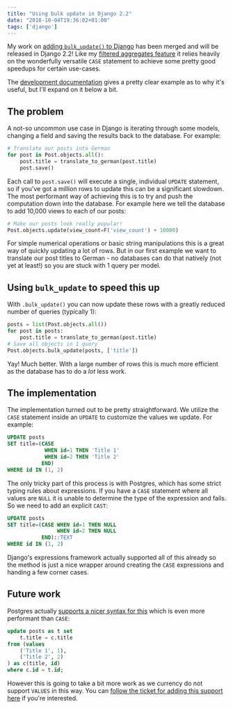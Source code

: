 ```yaml
---
title: "Using bulk update in Django 2.2"
date: "2018-10-04T19:36:02+01:00"
tags: ['django']
---
```


My work on [adding `bulk_update()` to Django](https://github.com/django/django/pull/9606) has
been merged and will be released in Django 2.2! Like my [filtered aggregates feature](/filtered-aggregates-lands-in-django-2.0/) 
it relies heavily on the wonderfully versatile `CASE` statement to achieve some pretty good speedups for certain use-cases.

The [development documentation](https://docs.djangoproject.com/en/dev/ref/models/querysets/#bulk-update) 
gives a pretty clear example as to why it's useful, but I'll expand on it below a bit.

## The problem

A not-so uncommon use case in Django is iterating through some models, changing a field and saving the results back to 
the database. For example:

```python
# Translate our posts into German
for post in Post.objects.all():
    post.title = translate_to_german(post.title)
    post.save()
```

Each call to `post.save()` will execute a single, individual `UPDATE` statement, so if you've got a million rows to update 
this can be a significant slowdown. The most performant way of achieving this is to try and push the computation down into
the database. For example here we tell the database to add 10,000 views to each of our posts:

```python
# Make our posts look really popular!
Post.objects.update(view_count=F('view_count') + 10000)
```

For simple numerical operations or basic string manipulations this is a great way of quickly updating a lot of rows. But 
in our first example we want to translate our post titles to German - no databases can do that natively (not yet at least!)
so you are stuck with 1 query per model.

## Using `bulk_update` to speed this up

With `.bulk_update()` you can now update these rows with a greatly reduced number of queries (typically 1):

```python
posts = list(Post.objects.all())
for post in posts:
    post.title = translate_to_german(post.title)
# Save all objects in 1 query
Post.objects.bulk_update(posts, ['title'])
```

Yay! Much better. With a large number of rows this is much more efficient as the database has to do a *lot* less work.

## The implementation

The implementation turned out to be pretty straightforward. We utilize the `CASE` statement inside an `UPDATE` to customize 
the values we update. For example:

```sql
UPDATE posts
SET title=(CASE
            WHEN id=1 THEN 'Title 1'
            WHEN id=2 THEN 'Title 2'
           END)
WHERE id IN (1, 2)
```

The only tricky part of this process is with Postgres, which has some strict typing rules about expressions. If you have 
a `CASE` statement where all values are `NULL` it is unable to determine the type of the expression and fails. So we 
need to add an explicit `CAST`:

```sql
UPDATE posts
SET title=(CASE WHEN id=1 THEN NULL
                WHEN id=2 THEN NULL
           END)::TEXT
WHERE id IN (1, 2)
```

Django's expressions framework actually supported all of this already so the method is just a nice wrapper around 
creating the `CASE` expressions and handing a few corner cases.

## Future work

Postgres actually [supports a nicer syntax for this](https://stackoverflow.com/questions/18797608/update-multiple-rows-in-same-query-using-postgresql)
which is even more performant than `CASE`:

```sql
update posts as t set
    t.title = c.title
from (values
    ('Title 1', 1),
    ('Title 2', 2)  
) as c(title, id) 
where c.id = t.id;
```

However this is going to take a bit more work as we currency do not support `VALUES` in this way. You can 
[follow the ticket for adding this support here](https://code.djangoproject.com/ticket/29771#ticket) if you're interested.

